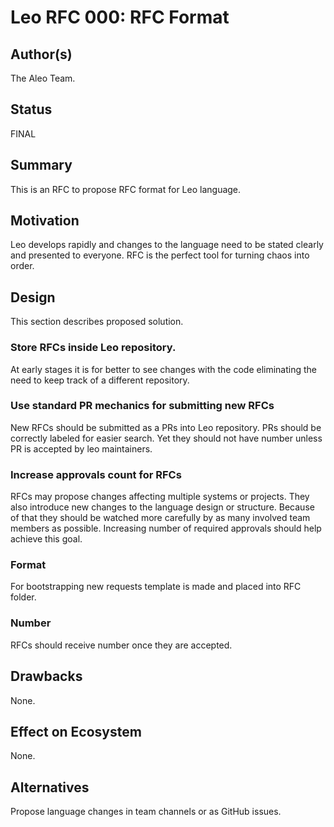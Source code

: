 # Leo RFC 000: RFC Format

## Author(s)

The Aleo Team.

## Status

FINAL

## Summary

This is an RFC to propose RFC format for Leo language.

## Motivation

Leo develops rapidly and changes to the language need to be stated clearly and presented to everyone. RFC is the perfect tool for turning chaos into order.   

## Design

This section describes proposed solution.

### Store RFCs inside Leo repository.

At early stages it is for better to see changes with the code eliminating the need to keep track of a different repository. 

### Use standard PR mechanics for submitting new RFCs

New RFCs should be submitted as a PRs into Leo repository. PRs should be correctly labeled for easier search. Yet they should not have number unless PR is accepted by leo maintainers.

### Increase approvals count for RFCs

RFCs may propose changes affecting multiple systems or projects. They also introduce new changes to the language design or structure. Because of that they should be watched more carefully by as many involved team members as possible. Increasing number of required approvals should help achieve this goal.

### Format

For bootstrapping new requests template is made and placed into RFC folder.

### Number

RFCs should receive number once they are accepted.

## Drawbacks

None.

## Effect on Ecosystem

None.

## Alternatives

Propose language changes in team channels or as GitHub issues. 

